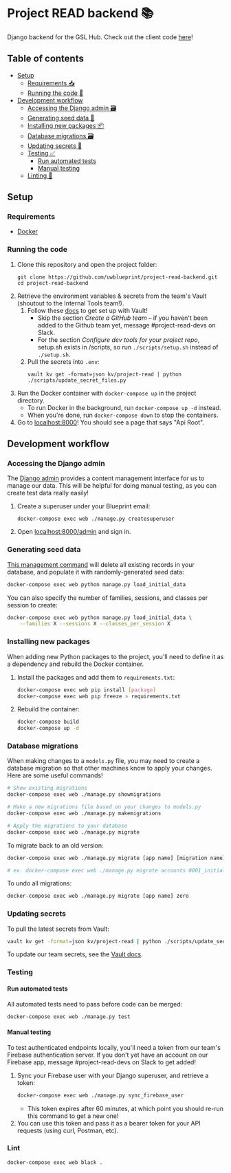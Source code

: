 # Project READ backend 📚

Django backend for the GSL Hub. Check out the client code [here](https://github.com/uwblueprint/project-read-frontend)!

## Table of contents
  - [Setup](#setup)
    - [Requirements 📥](#requirements)
    - [Running the code 🏃](#running-the-code)
  - [Development workflow](#development-workflow)
    - [Accessing the Django admin 🗃](#accessing-the-django-admin)
    - [Generating seed data 🌱](#generating-seed-data)
    - [Installing new packages 📦](#installing-new-packages) 
    - [Database migrations 🗃](#database-migrations)
    - [Updating secrets 🔐](#updating-secrets)
    - [Testing ✅](#testing)
      - [Run automated tests](#run-automated-tests)
      - [Manual testing](#manual-testing)
    - [Linting 🧹](#linting)

## Setup

### Requirements
* [Docker](https://docs.docker.com/get-docker/)

### Running the code

1. Clone this repository and open the project folder:
   ```
   git clone https://github.com/uwblueprint/project-read-backend.git
   cd project-read-backend
   ```
1. Retrieve the environment variables & secrets from the team's Vault (shoutout to the Internal Tools team!).
   1. Follow these [docs](https://www.notion.so/uwblueprintexecs/Secret-Management-2d5b59ef0987415e93ec951ce05bf03e#a93b3e62a9a2459fa4990bf68b3dbc49) to get set up with Vault!
      - Skip the section *Create a GitHub team* – if you haven't been added to the Github team yet, message #project-read-devs on Slack.
      - For the section *Configure dev tools for your project repo*, setup.sh exists in /scripts, so run `./scripts/setup.sh` instead of `./setup.sh`.
   1. Pull the secrets into `.env`:
       ```
       vault kv get -format=json kv/project-read | python ./scripts/update_secret_files.py
       ```
1. Run the Docker container with `docker-compose up` in the project directory.
    * To run Docker in the background, run `docker-compose up -d` instead.
    * When you're done, run `docker-compose down` to stop the containers.
1. Go to [localhost:8000](http://localhost:8000/)! You should see a page that says "Api Root".

## Development workflow

### Accessing the Django admin

The [Django admin](https://docs.djangoproject.com/en/3.2/ref/contrib/admin/) provides a content management interface for us to manage our data. This will be helpful for doing manual testing, as you can create test data really easily!

1. Create a superuser under your Blueprint email:
   ```
   docker-compose exec web ./manage.py createsuperuser
   ```
1. Open [localhost:8000/admin](localhost:8000/admin) and sign in.

### Generating seed data

[This management command](https://github.com/uwblueprint/project-read-backend/blob/main/enrolments/management/commands/load_initial_data.py) will delete all existing records in your database, and populate it with randomly-generated seed data:
```bash
docker-compose exec web python manage.py load_initial_data
```

You can also specify the number of families, sessions, and classes per session to create:
```bash
docker-compose exec web python manage.py load_initial_data \
    --families X --sessions X --classes_per_session X
```

### Installing new packages

When adding new Python packages to the project, you'll need to define it as a dependency and rebuild the Docker container.

1. Install the packages and add them to `requirements.txt`:
    ```bash
    docker-compose exec web pip install [package]
    docker-compose exec web pip freeze > requirements.txt
    ```
1. Rebuild the container:
    ```bash
    docker-compose build
    docker-compose up -d
    ```

### Database migrations

When making changes to a `models.py` file, you may need to create a database migration so that other machines know to apply your changes. Here are some useful commands!

```bash
# Show existing migrations
docker-compose exec web ./manage.py showmigrations

# Make a new migrations file based on your changes to models.py
docker-compose exec web ./manage.py makemigrations

# Apply the migrations to your database
docker-compose exec web ./manage.py migrate
```

To migrate back to an old version:
```bash
docker-compose exec web ./manage.py migrate [app name] [migration name]

# ex. docker-compose exec web ./manage.py migrate accounts 0001_initial
```

To undo all migrations:
```bash
docker-compose exec web ./manage.py migrate [app name] zero
```
### Updating secrets

To pull the latest secrets from Vault:
```bash
vault kv get -format=json kv/project-read | python ./scripts/update_secret_files.py
```

To update our team secrets, see the [Vault docs](https://www.notion.so/uwblueprintexecs/Secret-Management-2d5b59ef0987415e93ec951ce05bf03e#3008f54889ab4b0cacfa276cbc43e613).

### Testing

#### Run automated tests

All automated tests need to pass before code can be merged:
```bash
docker-compose exec web ./manage.py test
```

#### Manual testing

To test authenticated endpoints locally, you'll need a token from our team's Firebase authentication server. If you don't yet have an account on our Firebase app, message #project-read-devs on Slack to get added!

1. Sync your Firebase user with your Django superuser, and retrieve a token:
    ```bash
    docker-compose exec web ./manage.py sync_firebase_user
    ```
    * This token expires after 60 minutes, at which point you should re-run this command to get a new one!
1. You can use this token and pass it as a bearer token for your API requests (using curl, Postman, etc).

### Lint

```bash
docker-compose exec web black .
```
